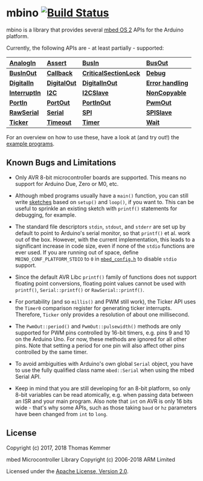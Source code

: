 # mbino [![Build Status](https://travis-ci.org/tkem/mbino.svg?branch=master)](https://travis-ci.org/tkem/mbino/)

mbino is a library that provides several [mbed OS
2](https://os.mbed.com/handbook/Homepage) APIs for the Arduino
platform.

Currently, the following APIs are - at least partially - supported:


| [__AnalogIn__](https://os.mbed.com/docs/latest/apis/analogin.html) | [__Assert__](https://os.mbed.com/docs/latest/apis/assert.html) | [__BusIn__](https://os.mbed.com/docs/latest/apis/busin.html) | [__BusOut__](https://os.mbed.com/docs/latest/apis/busout.html)
| :--- | :--- | :--- | :---
| [__BusInOut__ ](https://os.mbed.com/docs/latest/apis/businout.html) | [__Callback__](https://os.mbed.com/docs/latest/apis/callback.html) | [__CriticalSectionLock__](https://os.mbed.com/docs/latest/apis/criticalsectionlock.html) | [__Debug__](https://os.mbed.com/docs/latest/apis/debug.html)
| [__DigitalIn__](https://os.mbed.com/docs/latest/apis/digitalin.html) | [__DigitalOut__](https://os.mbed.com/docs/latest/apis/digitalout.html) | [__DigitalInOut__](https://os.mbed.com/docs/latest/apis/digitalinout.html) | [__Error handling__](https://os.mbed.com/docs/latest/apis/error-handling.html)
| [__InterruptIn__](https://os.mbed.com/docs/latest/apis/interruptin.html) | [__I2C__](https://os.mbed.com/docs/latest/apis/i2c.html) | [__I2CSlave__](https://os.mbed.com/docs/latest/apis/i2cslave.html) | [__NonCopyable__](https://os.mbed.com/docs/latest/apis/noncopyable.html)
| [__PortIn__](https://os.mbed.com/docs/latest/apis/portin.html) | [__PortOut__](https://os.mbed.com/docs/latest/apis/portout.html) | [__PortInOut__](https://os.mbed.com/docs/latest/apis/portinout.html) | [__PwmOut__](https://os.mbed.com/docs/latest/apis/pwmout.html)
| [__RawSerial__](https://os.mbed.com/docs/latest/apis/rawserial.html) | [__Serial__](https://os.mbed.com/docs/latest/apis/serial.html) | [__SPI__](https://os.mbed.com/docs/latest/apis/spi.html) | [__SPISlave__](https://os.mbed.com/docs/latest/apis/spislave.html)
| [__Ticker__](https://os.mbed.com/docs/latest/apis/ticker.html) | [__Timeout__](https://os.mbed.com/docs/latest/apis/timeout.html) | [__Timer__](https://os.mbed.com/docs/latest/apis/timer.html) | [__Wait__](https://os.mbed.com/docs/latest/apis/wait.html)

For an overview on how to use these, have a look at (and try out!) the
[example programs](examples).


## Known Bugs and Limitations

- Only AVR 8-bit microcontroller boards are supported.  This means no
  support for Arduino Due, Zero or M0, etc.

- Although mbed programs usually have a `main()` function, you can
  still write
  [sketches](examples/ArduinoSketch_HelloWorld/ArduinoSketch_HelloWorld.ino)
  based on `setup()` and `loop()`, if you want to.  This can be useful
  to sprinkle an existing sketch with `printf()` statements for
  debugging, for example.

- The standard file descriptors `stdin`, `stdout`, and `stderr` are
  set up by default to point to Arduino's serial monitor, so that
  `printf()` et al. work out of the box.  However, with the current
  implementation, this leads to a significant increase in code size,
  even if none of the `stdio` functions are ever used.  If you are
  running out of space, define `MBINO_CONF_PLATFORM_STDIO` to `0` in
  [`mbed_config.h`](src/mbed_config.h) to disable `stdio` support.

- Since the default AVR Libc `printf()` family of functions does not
  support floating point conversions, floating point values cannot be
  used with `printf()`, `Serial::printf()` or `RawSerial::printf()`.

- For portability (and so `millis()` and PWM still work), the Ticker
  API uses the `Timer0` comparison register for generating ticker
  interrupts.  Therefore, `Ticker` only provides a resolution of about
  one millisecond.

- The `PwmOut::period()` and `PwmOut::pulsewidth()` methods are only
  supported for PWM pins controlled by 16-bit timers, e.g. pins 9 and
  10 on the Arduino Uno.  For now, these methods are ignored for all
  other pins.  Note that setting a period for one pin will also affect
  other pins controlled by the same timer.

- To avoid ambiguities with Arduino's own global `Serial` object, you
  have to use the fully qualified class name `mbed::Serial` when using
  the mbed Serial API.

- Keep in mind that you are still developing for an 8-bit platform, so
  only 8-bit variables can be read atomically, e.g. when passing data
  between an ISR and your main program.  Also note that `int` on AVR
  is only 16 bits wide - that's why some APIs, such as those taking
  `baud` or `hz` parameters have been changed from `int` to `long`.


## License

Copyright (c) 2017, 2018 Thomas Kemmer

mbed Microcontroller Library Copyright (c) 2006-2018 ARM Limited

Licensed under the [Apache License, Version
2.0](http://www.apache.org/licenses/LICENSE-2.0).
